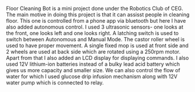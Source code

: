   Floor Cleaning Bot is a mini project done under the Robotics Club of CEG. The main motive in doing this project is that it can assisst people in cleaning floor. 
  This one is controlled from a phone app via bluetooth but here I have also added autonomous control. 
  I used 3 ultrasonic sensors- one looks at the front, one looks left and one looks right. A latching switch is used to switch between Autonomous and Manual Mode. 
  The castor roller wheel is used to have proper movement. 
  A single fixed mop is used at front side and 2 wheels are used at back side which are rotated using a 250rpm motor. Apart from that I also added an LCD display for displaying commands. 
  I also used 12V lithium-ion batteries instead of a bulky lead acid battery which gives us more capacity and smaller size. 
  We can also control the flow of water for which I used glucose drip infusion mechanism along with 12V water pump which is connected to relay.
